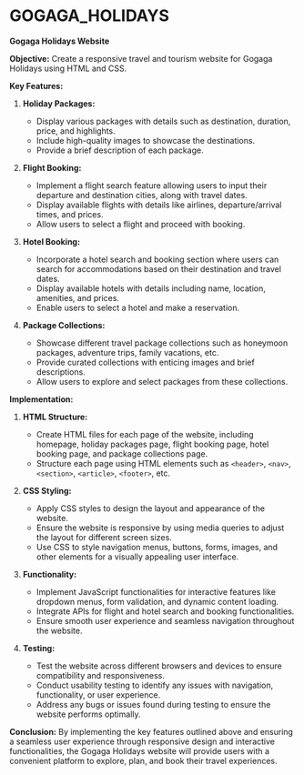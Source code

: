 # GOGAGA_HOLIDAYS

**Gogaga Holidays Website**

**Objective:**
Create a responsive travel and tourism website for Gogaga Holidays using HTML and CSS.

**Key Features:**

1. **Holiday Packages:**
   - Display various packages with details such as destination, duration, price, and highlights.
   - Include high-quality images to showcase the destinations.
   - Provide a brief description of each package.

2. **Flight Booking:**
   - Implement a flight search feature allowing users to input their departure and destination cities, along with travel dates.
   - Display available flights with details like airlines, departure/arrival times, and prices.
   - Allow users to select a flight and proceed with booking.

3. **Hotel Booking:**
   - Incorporate a hotel search and booking section where users can search for accommodations based on their destination and travel dates.
   - Display available hotels with details including name, location, amenities, and prices.
   - Enable users to select a hotel and make a reservation.

4. **Package Collections:**
   - Showcase different travel package collections such as honeymoon packages, adventure trips, family vacations, etc.
   - Provide curated collections with enticing images and brief descriptions.
   - Allow users to explore and select packages from these collections.

**Implementation:**

1. **HTML Structure:**
   - Create HTML files for each page of the website, including homepage, holiday packages page, flight booking page, hotel booking page, and package collections page.
   - Structure each page using HTML elements such as `<header>`, `<nav>`, `<section>`, `<article>`, `<footer>`, etc.

2. **CSS Styling:**
   - Apply CSS styles to design the layout and appearance of the website.
   - Ensure the website is responsive by using media queries to adjust the layout for different screen sizes.
   - Use CSS to style navigation menus, buttons, forms, images, and other elements for a visually appealing user interface.

3. **Functionality:**
   - Implement JavaScript functionalities for interactive features like dropdown menus, form validation, and dynamic content loading.
   - Integrate APIs for flight and hotel search and booking functionalities.
   - Ensure smooth user experience and seamless navigation throughout the website.

4. **Testing:**
   - Test the website across different browsers and devices to ensure compatibility and responsiveness.
   - Conduct usability testing to identify any issues with navigation, functionality, or user experience.
   - Address any bugs or issues found during testing to ensure the website performs optimally.

**Conclusion:**
By implementing the key features outlined above and ensuring a seamless user experience through responsive design and interactive functionalities, the Gogaga Holidays website will provide users with a convenient platform to explore, plan, and book their travel experiences.
